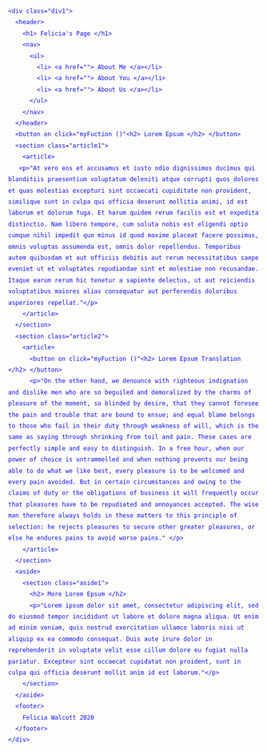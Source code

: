 <!DOCTYPE html>
<html>
  <head>
  
  </head>
  <body>  
  <style>
  body {
  color:#110EF0;
  background-position: center; 
  font-family: Cambria, Cochin, Georgia, Times, 'Times New Roman', serif; 
 line-height: 1.6em;
 margin: 0; 
 }
header {
  background-color: orange;

}
h2 {
  background-color: #E5FA0F;
}

.article1 {
   background-color: #F7D914;
}

.article2 {
  background-color: #E01FB3;
  opacity: .75
}

.aside1 {
  background-color: #36FA2B;


} 
</style> 
<script>
  var userName = prompt('Hello, My name is Felicia. What is your name?'); 
console.log('Hello' + userName + 'Welcome to my about me page!!!'); 
alert('Hello' + userName + 'Welcome to my  about me page!!!'); 


var questionOne = prompt(userName  + 'Do I like spicy food? Yes or No'); 
console.log(userName + 'Do I like spicy food? Yes or No');  
questionOne.toLowerCase() 


if (questionOne !=='yes'  && questionOne ==='y'){
  console.log(userName  + 'you are correct!');
  alert(userName  + 'you are correct!');
} else { (questionOne ==='no' && questionOne ==='n') 
  console.log(userName  + 'Sorry but I do like spicy food'); 
  alert(userName + 'Sorry but I do like spicy food');
}

var questionTwo = prompt(userName  + 'Do I The Fast and the Furious Movies? Yes or No'); 
console.log(userName  + 'Do I The Fast and the Furious Movies? Yes or No'); 
questionTwo.toLowerCase()

if (questionTwo !=='yes'  && questionTwo ==='y') {
  console.log(userName  + 'you are correct!'); 
  alert(userName  + 'you are correct!');
} else { (questionTwo ==='no' && questionTwo ==='n')
  console.log(userName  + 'Sorry but I do! Even if they are insane!'); 
  alert(userName  + 'Sorry but I do! Even if they are insane!'); 
}



var questionThree = prompt(userName  + 'Am I in Gex X'); 
console.log(userName  + 'Am I in Gen X'); 
questionThree.toLowerCase()

if (questionThree !=='yes'  && questionThree ==='y') {
  console.log(userName  + 'Sorry! Gen Y forever!'); 
  alert(userName + 'Sorry! Gen Y forever!');
} else { (questionThree ==='no' && questionThree ==='n')
  console.log( userName  + 'You Are Right!'); 
  alert(userName  + 'You Are Right!'); 
} 
var userName = alert('I hope you like my page' +  userName); var

  </script>
    <div class="div1">
      <header>
        <h1> Felicia's Page </h1> 
        <nav> 
          <ul> 
            <li> <a href=""> About Me </a></li> 
            <li> <a href=""> About You </a></li>
            <li> <a href=""> About Us </a></li> 
          </ul> 
        </nav> 
      </header>  
      <button on click="myFuction ()"<h2> Lorem Epsum </h2> </button>
      <section class="article1">  
        <article>
       <p>"At vero eos et accusamus et iusto odio dignissimos ducimus qui blanditiis praesentium voluptatum deleniti atque corrupti quos dolores et quas molestias excepturi sint occaecati cupiditate non provident, similique sunt in culpa qui officia deserunt mollitia animi, id est laborum et dolorum fuga. Et harum quidem rerum facilis est et expedita distinctio. Nam libero tempore, cum soluta nobis est eligendi optio cumque nihil impedit quo minus id quod maxime placeat facere possimus, omnis voluptas assumenda est, omnis dolor repellendus. Temporibus autem quibusdam et aut officiis debitis aut rerum necessitatibus saepe eveniet ut et voluptates repudiandae sint et molestiae non recusandae. Itaque earum rerum hic tenetur a sapiente delectus, ut aut reiciendis voluptatibus maiores alias consequatur aut perferendis doloribus asperiores repellat."</p> 
        </article> 
      </section> 
      <section class="article2"> 
        <article>  
          <button on click="myFuction ()"<h2> Lorem Epsum Translation </h2> </button>
          <p>"On the other hand, we denounce with righteous indignation and dislike men who are so beguiled and demoralized by the charms of pleasure of the moment, so blinded by desire, that they cannot foresee the pain and trouble that are bound to ensue; and equal blame belongs to those who fail in their duty through weakness of will, which is the same as saying through shrinking from toil and pain. These cases are perfectly simple and easy to distinguish. In a free hour, when our power of choice is untrammelled and when nothing prevents our being able to do what we like best, every pleasure is to be welcomed and every pain avoided. But in certain circumstances and owing to the claims of duty or the obligations of business it will frequently occur that pleasures have to be repudiated and annoyances accepted. The wise man therefore always holds in these matters to this principle of selection: he rejects pleasures to secure other greater pleasures, or else he endures pains to avoid worse pains." </p> 
        </article> 
      </section> 
      <aside> 
        <section class="aside1">  
          <h2> More Lorem Epsum </h2>
          <p>"Lorem ipsum dolor sit amet, consectetur adipiscing elit, sed do eiusmod tempor incididunt ut labore et dolore magna aliqua. Ut enim ad minim veniam, quis nostrud exercitation ullamco laboris nisi ut aliquip ex ea commodo consequat. Duis aute irure dolor in reprehenderit in voluptate velit esse cillum dolore eu fugiat nulla pariatur. Excepteur sint occaecat cupidatat non proident, sunt in culpa qui officia deserunt mollit anim id est laborum."</p> 
        </section> 
      </aside> 
      <footer> 
        Felicia Walcott 2020 
      </footer> 
    </div> 
  </body>
</html>
  </body>
</html>
